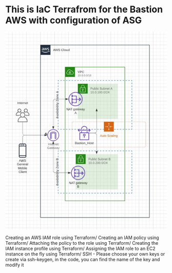 ﻿# This is IaC Terrafrom for the Bastion AWS with configuration of ASG
![](Basion_host_ASG.JPG)

Creating an AWS IAM role using Terraform/ 
Creating an IAM policy using Terraform/ 
Attaching the policy to the role using Terraform/ 
Creating the IAM instance profile using Terraform/ 
Assigning the IAM role to an EC2 instance on the fly using Terraform/ 
SSH - Please choose your own keys or create via ssh-keygen, in the code, you can find the name of the key and modify it
